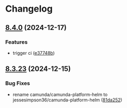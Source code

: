 # Changelog

## [8.4.0](https://github.com/jessesimpson36/camunda-platform-helm/compare/camunda-platform-8.3-v8.3.23...camunda-platform-8.3-8.4.0) (2024-12-17)


### Features

* trigger ci ([e37748b](https://github.com/jessesimpson36/camunda-platform-helm/commit/e37748b39ec7be059ff782f42c877a1470933c93))

## [8.3.23](https://github.com/jessesimpson36/camunda-platform-helm/compare/camunda-platform-8.3-v8.3.22...camunda-platform-8.3-8.3.23) (2024-12-15)


### Bug Fixes

* rename camunda/camunda-platform-helm to jessesimpson36/camunda-platform-helm ([81da252](https://github.com/jessesimpson36/camunda-platform-helm/commit/81da2524f5b57c575ddc4075ab92149fbb2dd6f5))
